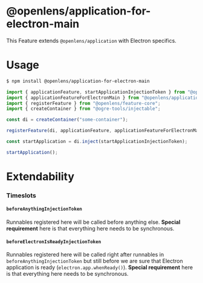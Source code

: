 # @openlens/application-for-electron-main

This Feature extends `@openlens/application` with Electron specifics.

# Usage
```bash
$ npm install @openlens/application-for-electron-main
```

```typescript
import { applicationFeature, startApplicationInjectionToken } from "@openlens/application";
import { applicationFeatureForElectronMain } from "@openlens/application-for-electron-main";
import { registerFeature } from "@openlens/feature-core";
import { createContainer } from "@ogre-tools/injectable";

const di = createContainer("some-container");

registerFeature(di, applicationFeature, applicationFeatureForElectronMain);

const startApplication = di.inject(startApplicationInjectionToken);

startApplication();
```

# Extendability

### Timeslots

#### `beforeAnythingInjectionToken`

Runnables registered here will be called before anything else. **Special requirement** here is that everything here needs to be synchronous.

#### `beforeElectronIsReadyInjectionToken`

Runnables registered here will be called right after runnables in `beforeAnythingInjectionToken` but still before we are sure that Electron application is ready (`electron.app.whenReady()`). **Special requirement** here is that everything here needs to be synchronous.
